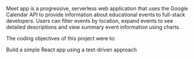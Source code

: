 Meet app is a progressive, serverless web application that uses the Google Calendar API to provide information about educational events to full-stack developers. Users can filter events by location, expand events to see detailed descriptions and view summary event information using charts.

The coding objectives of this project were to:

Build a simple React app using a test-driven approach

